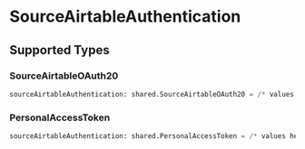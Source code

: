 # SourceAirtableAuthentication


## Supported Types

### SourceAirtableOAuth20

```python
sourceAirtableAuthentication: shared.SourceAirtableOAuth20 = /* values here */
```

### PersonalAccessToken

```python
sourceAirtableAuthentication: shared.PersonalAccessToken = /* values here */
```

